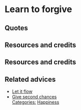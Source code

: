# Learn to forgive


## Quotes

## Resources and credits

## Resources and credits

## Related advices

- [Let it flow](../Let%20it%20flow/index.md)
- [Give second chances](../Give%20second%20chances/index.md)
<br/>[Categories:](../Categories/index.md) [Happiness](../Categories/Happiness.md) [](../Categories/.md)